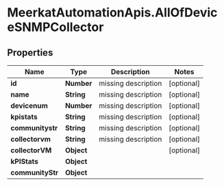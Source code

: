 # MeerkatAutomationApis.AllOfDeviceSNMPCollector

## Properties
Name | Type | Description | Notes
------------ | ------------- | ------------- | -------------
**id** | **Number** | missing description | [optional] 
**name** | **String** | missing description | [optional] 
**devicenum** | **Number** | missing description | [optional] 
**kpistats** | **String** | missing description | [optional] 
**communitystr** | **String** | missing description | [optional] 
**collectorvm** | **String** | missing description | [optional] 
**collectorVM** | **Object** |  | [optional] 
**kPIStats** | **Object** |  | 
**communityStr** | **Object** |  | 
